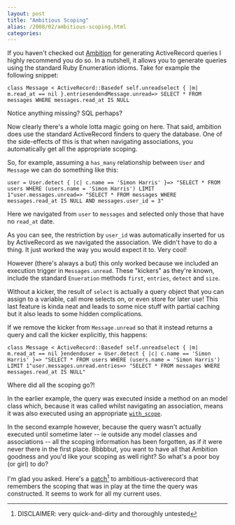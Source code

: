 ```yaml
---
layout: post
title: "Ambitious Scoping"
alias: /2008/02/ambitious-scoping.html
categories:
---
```

If you haven't checked out [Ambition](http://ambition.rubyforge.org/) for generating ActiveRecord queries I highly recommend you do so. In a nutshell, it allows you to generate queries using the standard Ruby Enumeration idioms. Take for example the following snippet:

```
class Message < ActiveRecord::Basedef self.unreadselect { |m| m.read_at == nil }.entriesendendMessage.unread=> SELECT * FROM messages WHERE messages.read_at IS NULL
```

Notice anything missing? SQL perhaps?

Now clearly there's a whole lotta magic going on here. That said, ambition does use the standard ActiveRecord finders to query the database. One of the side-effects of this is that when navigating associations, you automatically get all the appropriate scoping.

So, for example, assuming a `has_many` relationship between `User` and `Message` we can do something like this:

```
user = User.detect { |c| c.name == 'Simon Harris' }=> "SELECT * FROM users WHERE (users.name = 'Simon Harris') LIMIT 1"user.messages.unread=> "SELECT * FROM messages WHERE messages.read_at IS NULL AND messages.user_id = 3"
```

Here we navigated from `user` to `messages` and selected only those that have no `read_at` date.

As you can see, the restriction by `user_id` was automatically inserted for us by ActiveRecord as we navigated the association. We didn't have to do a thing. It just worked the way you would expect it to. Very cool!

However (there's always a but) this only worked because we included an execution trigger in `Messages.unread`. These "kickers" as they're known, include the standard `Enueration` methods `first`, `entries`, `detect` and `size`.

Without a kicker, the result of `select` is actually a query object that you can assign to a variable, call more selects on, or even store for later use! This last feature is kinda neat and leads to some nice stuff with partial caching but it also leads to some hidden complications.

If we remove the kicker from `Message.unread` so that it instead returns a query and call the kicker explicitly, this happens:

```
class Message < ActiveRecord::Basedef self.unreadselect { |m| m.read_at == nil }endenduser = User.detect { |c| c.name == 'Simon Harris' }=> "SELECT * FROM users WHERE (users.name = 'Simon Harris') LIMIT 1"user.messages.unread.entries=> "SELECT * FROM messages WHERE messages.read_at IS NULL"
```

Where did all the scoping go?!

In the earlier example, the query was executed inside a method on an model class which, because it was called whilst navigating an association, means it was also executed using an appropriate [`with_scope`](http://api.rubyonrails.com/classes/ActiveRecord/Base.html#M001416).

In the second example however, because the query wasn't actually executed until sometime later -- ie outside any model classes and associations -- all the scoping information has been forgotten, as if it were never there in the first place. Bbbbbut, you want to have all that Ambition goodness and you'd like your scoping as well right? So what's a poor boy (or girl) to do?

I'm glad you asked. Here's a [patch](http://err.lighthouseapp.com/projects/466/tickets/188-remember-association-scoping)[^1] to ambitious-activerecord that remembers the scoping that was in play at the time the query was constructed. It seems to work for all my current uses.

[^1]: DISCLAIMER: very quick-and-dirty and thoroughly untested
